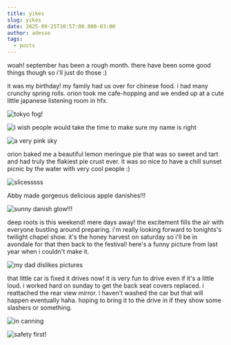 ```yaml
---
title: yikes
slug: yikes
date: 2025-09-25T10:57:00.000-03:00
author: adesse
tags:
  - posts
---
```

woah! september has been a rough month. there have been some good things though so i'll just do those :)

it was my birthday! my family had us over for chinese food. i had many crunchy spring rolls. orion took me cafe-hopping and we ended up at a cute little japanese listening room in hfx.

![](img_4178.jpg "tokyo fog!")

![](img_4198.jpg "i wish people would take the time to make sure my name is right")

![](img_4196.jpg "a very pink sky")

orion baked me a beautiful lemon meringue pie that was so sweet and tart and had truly the flakiest pie crust ever. it was so nice to have a chill sunset picnic by the water with very cool people :)

![](img_4240.jpg "slicesssss")

Abby made gorgeous delicious apple danishes!!!

![](img_4277.jpg "sunny danish glow!!!")

deep roots is this weekend! mere days away! the excitement fills the air with everyone bustling around preparing. i'm really looking forward to tonights's twilight chapel show. it's the honey harvest on saturday so i'll be in avondale for that then back to the festival! here's a funny picture from last year when i couldn't make it.

![](dad-louis.jpg "my dad dislikes pictures")

that little car is fixed it drives now! it is very fun to drive even if it's a little loud. i worked hard on sunday to get the back seat covers replaced. i reattached the rear view mirror. i haven't washed the car but that will happen eventually haha. hoping to bring it to the drive in if they show some slashers or something.

![](img_4320.jpg "in canning")

![](img_4351.jpg "safety first!")
